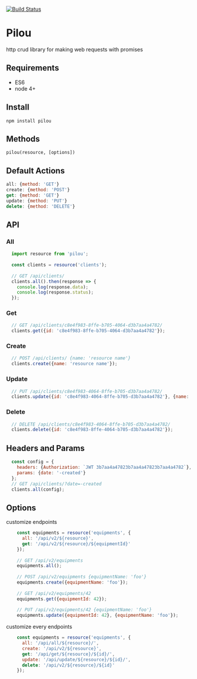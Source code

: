 [![Build Status](https://travis-ci.org/guillaumevincent/pilou.svg?branch=master)](https://travis-ci.org/guillaumevincent/pilou)

# Pilou

http crud library for making web requests with promises

## Requirements

  * ES6
  * node 4+

## Install

    npm install pilou
  
## Methods

    pilou(resource, [options])

## Default Actions
```js
all: {method: 'GET'}
create: {method: 'POST'}
get: {method: 'GET'}
update: {method: 'PUT'}
delete: {method: 'DELETE'}
```

## API

### All
```js
  import resource from 'pilou';
  
  const clients = resource('clients');
  
  // GET /api/clients/
  clients.all().then(response => {
    console.log(response.data);
    console.log(response.status);
  });
```

### Get
```js  
  // GET /api/clients/c8e4f983-8ffe-b705-4064-d3b7aa4a4782/
  clients.get({id: 'c8e4f983-8ffe-b705-4064-d3b7aa4a4782'});
```

### Create
```js
  // POST /api/clients/ {name: 'resource name'}
  clients.create({name: 'resource name'});
```

### Update
```js
  // PUT /api/clients/c8e4f983-4064-8ffe-b705-d3b7aa4a4782/
  clients.update({id: 'c8e4f983-4064-8ffe-b705-d3b7aa4a4782'}, {name: 'updated name'});
```

### Delete
```js
  // DELETE /api/clients/c8e4f983-4064-8ffe-b705-d3b7aa4a4782/
  clients.delete({id: 'c8e4f983-8ffe-4064-b705-d3b7aa4a4782'});
```

## Headers and Params
```js  
  const config = {
    headers: {Authorization: `JWT 3b7aa4a47823b7aa4a47823b7aa4a4782`},
    params: {date: '-created'}
  };
  // GET /api/clients/?date=-created
  clients.all(config);
```

## Options

customize endpoints
```js  
    const equipments = resource('equipments', {
      all: '/api/v2/${resource}',
      get: '/api/v2/${resource}/${equipmentId}'
    });
    
    // GET /api/v2/equipments
    equipments.all();
    
    // POST /api/v2/equipments {equipmentName: 'foo'}
    equipments.create({equipmentName: 'foo'});
    
    // GET /api/v2/equipments/42
    equipments.get({equipmentId: 42});
    
    // PUT /api/v2/equipments/42 {equipmentName: 'foo'}
    equipments.update({equipmentId: 42}, {equipmentName: 'foo'});
```

customize every endpoints

```js  
    const equipments = resource('equipments', {
      all: '/api/all/${resource}/',
      create: '/api/v2/${resource}',
      get: '/api/get/${resource}/${id}/',
      update: '/api/update/${resource}/${id}/',
      delete: '/api/v2/${resource}/${id}'
    });
```
